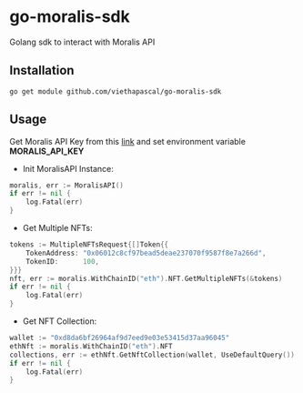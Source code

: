 # go-moralis-sdk

Golang sdk to interact with Moralis API

## Installation
```shell
go get module github.com/viethapascal/go-moralis-sdk
```

## Usage
Get Moralis API Key from this [link](https://admin.moralis.io/web3apis) and set environment variable __MORALIS_API_KEY__
- Init MoralisAPI Instance:
```go
moralis, err := MoralisAPI()
if err != nil {
    log.Fatal(err)
}
```
- Get Multiple NFTs:
```go
tokens := MultipleNFTsRequest{[]Token{{
    TokenAddress: "0x06012c8cf97bead5deae237070f9587f8e7a266d",
    TokenID:      100,
}}}
nft, err := moralis.WithChainID("eth").NFT.GetMultipleNFTs(&tokens)
if err != nil {
    log.Fatal(err)
}
```

- Get NFT Collection:

```go
wallet := "0xd8da6bf26964af9d7eed9e03e53415d37aa96045"
ethNft := moralis.WithChainID("eth").NFT
collections, err := ethNft.GetNftCollection(wallet, UseDefaultQuery())
if err != nil {
    log.Fatal(err)
}
```